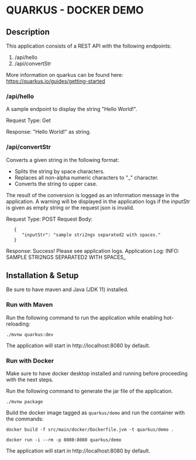 # QUARKUS - DOCKER DEMO

## Description
This application consists of a REST API with the following endpoints:

1. /api/hello
2. /api/convertStr

More information on quarkus can be found here: https://quarkus.io/guides/getting-started

### /api/hello
A sample endpoint to display the string "Hello World!". 

Request Type: Get

Response: "Hello World!" as string.

### /api/convertStr
Converts a given string in the following format:
- Splits the string by space characters.
- Replaces all non-alpha numeric characters to "_" character.
- Converts the string to upper case.

The result of the conversion is logged as an information message in the application. A warning will be displayed in the application logs if the
  inputStr is given as empty string or the request json is invalid.
  
Request Type: POST
Request Body:
```
   {
      "inputStr": "sample stri2ngs separated2 with spaces."
   }
```
Response: Success! Please see application logs.
Application Log: INFO: SAMPLE STRI2NGS SEPARATED2 WITH SPACES_

## Installation & Setup

Be sure to have maven and Java (JDK 11) installed.

### Run with Maven

Run the following command to run the application while enabling hot-reloading:
```
./mvnw quarkus:dev
```
The application will start in http://localhost:8080 by default.

### Run with Docker

Make sure to have docker desktop installed and running before proceeding with the next steps.

Run the following command to generate the jar file of the application.
```
./mvnw package
```

Build the docker image tagged as `quarkus/demo` and run the container with the commands:

```
docker build -f src/main/docker/Dockerfile.jvm -t quarkus/demo .

docker run -i --rm -p 8080:8080 quarkus/demo

```

The application will start in http://localhost:8080 by default.





